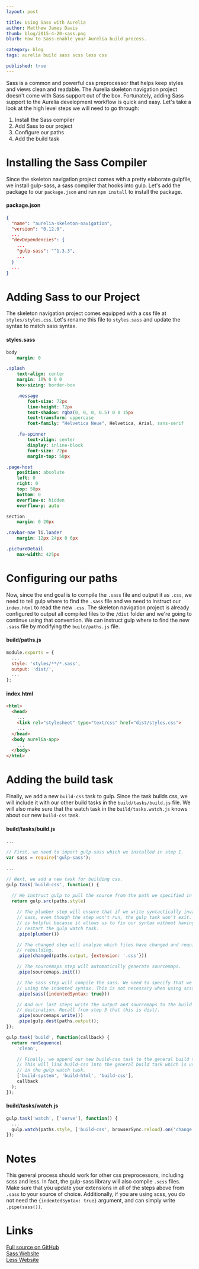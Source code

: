 ```yaml
---
layout: post

title: Using Sass with Aurelia
author: Matthew James Davis
thumb: blog/2015-4-20-sass.png
blurb: How to Sass-enable your Aurelia build process.

category: blog
tags: aurelia build sass scss less css

published: true
---
```

Sass is a common and powerful css preprocessor that helps keep styles and views clean and readable. The Aurelia skeleton navigation project doesn't come with Sass support out of the box. Fortunately, adding Sass support to the Aurelia development workflow is quick and easy. Let's take a look at the high level steps we will need to go through:

1. Install the Sass compiler
2. Add Sass to our project
3. Configure our paths
4. Add the build task

# Installing the Sass Compiler

Since the skeleton navigation project comes with a pretty elaborate gulpfile, we install gulp-sass, a sass compiler that hooks into gulp. Let's add the package to our `package.json` and run `npm install` to install the package.

#### package.json
```json
{
  "name": "aurelia-skeleton-navigation",
  "version": "0.12.0",
  ...
  "devDependencies": {
    ...
    "gulp-sass": "^1.3.3",
    ...
  }
  ...
}
```

# Adding Sass to our Project

The skeleton navigation project comes equipped with a css file at `styles/styles.css`. Let's rename this file to `styles.sass` and update the syntax to match sass syntax.

#### styles.sass
```sass
body
    margin: 0

.splash
    text-align: center
    margin: 10% 0 0 0
    box-sizing: border-box

    .message
        font-size: 72px
        line-height: 72px
        text-shadow: rgba(0, 0, 0, 0.5) 0 0 15px
        text-transform: uppercase
        font-family: "Helvetica Neue", Helvetica, Arial, sans-serif

    .fa-spinner
        text-align: center
        display: inline-block
        font-size: 72px
        margin-top: 50px

.page-host
    position: absolute
    left: 0
    right: 0
    top: 50px
    bottom: 0
    overflow-x: hidden
    overflow-y: auto

section
    margin: 0 20px

.navbar-nav li.loader
    margin: 12px 24px 0 6px

.pictureDetail
    max-width: 425px
```

# Configuring our paths

Now, since the end goal is to compile the `.sass` file and output it as `.css`, we need to tell gulp where to find the `.sass` file and we need to instruct our `index.html` to read the new `.css`. The skeleton navigation project is already configured to output all compiled files to the `/dist` folder and we're going to continue using that convention. We can instruct gulp where to find the new `.sass` file by modifying the `build/paths.js` file.

#### build/paths.js
```javascript
module.exports = {
  ...
  style: 'styles/**/*.sass',
  output: 'dist/',
  ...
};
```

#### index.html
```html
<html>
  <head>
    ...
    <link rel="stylesheet" type="text/css" href="dist/styles.css">
    ...
  </head>
  <body aurelia-app>
    ...
  </body>
</html>
```

# Adding the build task

Finally, we add a new `build-css` task to gulp. Since the task builds css, we will include it with our other build tasks in the `build/tasks/build.js` file. We will also make sure that the watch task in the `build/tasks.watch.js` knows about our new `build-css` task.

#### build/tasks/build.js
```javascript
...

// First, we need to import gulp-sass which we installed in step 1.
var sass = require('gulp-sass');

...

// Next, we add a new task for building css.
gulp.task('build-css', function() {
  
  // We instruct gulp to pull the source from the path we specified in step 3.
  return gulp.src(paths.style)

    // The plumber step will ensure that if we write syntactically invalid 
    // sass, even though the step won't run, the gulp task won't exit. This
    // is helpful because it allows us to fix our syntax without having to 
    // restart the gulp watch task.
    .pipe(plumber())

    // The changed step will analyze which files have changed and require
    // rebuilding.
    .pipe(changed(paths.output, {extension: '.css'}))

    // The sourcemaps step will automatically generate sourcemaps.
    .pipe(sourcemaps.init())

    // The sass step will compile the sass. We need to specify that we are
    // using the indented syntax. This is not necessary when using scss.
    .pipe(sass({indentedSyntax: true}))

    // And our last steps write the output and sourcemaps to the build
    // destination. Recall from step 3 that this is dist/.
    .pipe(sourcemaps.write())
    .pipe(gulp.dest(paths.output));
});

gulp.task('build', function(callback) {
  return runSequence(
    'clean',

    // Finally, we append our new build-css task to the general build task.
    // This will link build-css into the general build task which is used
    // in the gulp watch task.
    ['build-system', 'build-html', 'build-css'],
    callback
  );
});
```

#### build/tasks/watch.js
```javascript
gulp.task('watch', ['serve'], function() {
  ...
  gulp.watch(paths.style, ['build-css', browserSync.reload).on('change', reportChange);
});
```

# Notes

This general process should work for other css preprocessors, including scss and less. In fact, the gulp-sass library will also compile `.scss` files. Make sure that you update your extensions in all of the steps above from `.sass` to your source of choice. Additionally, if you are using scss, you do not need the `{indentedSyntax: true}` argument, and can simply write `.pipe(sass())`.

# Links

[Full source on GitHub](https://github.com/davismj/skeleton-navigation-sass)<br />
[Sass Website](http://sass-lang.com/)<br />
[Less Website](http://lesscss.org/)